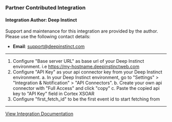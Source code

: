 ### Partner Contributed Integration
#### Integration Author: Deep Instinct
Support and maintenance for this integration are provided by the author. Please use the following contact details:
- **Email**: [support@deepinstinct.com](mailto:support@deepinstinct.com)
***
1. Configure "Base server URL" as base url of your Deep Instinct environment. i.e https://my-hostname.deepinstinctweb.com
2. Configure "API Key" as your api connector key from your Deep Instinct environment.
    a. In your Deep Instinct environment, go to "Settings" > "Integration & Notification" > "API Connectors".
    b. Create your own api connector with "Full Access" and click "copy"
    c. Paste the copied api key to "API Key" field in Cortex XSOAR
3. Configure "first_fetch_id" to be the first event id to start fetching from

---
[View Integration Documentation](https://xsoar.pan.dev/docs/reference/integrations/deep-instinct)